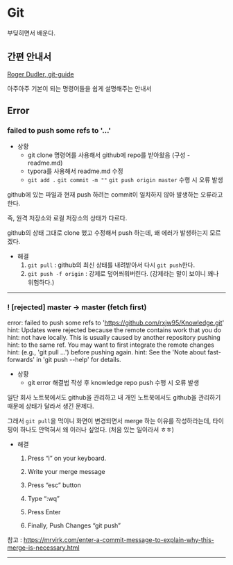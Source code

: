 # Git 

부딪히면서 배운다.



## 간편 안내서

[Roger Dudler, git-guide](https://rogerdudler.github.io/git-guide/index.ko.html)

아주아주 기본이 되는 명령어들을 쉽게 설명해주는 안내서



## Error

### failed to push some refs to '...'

- 상황 
  - git clone 명령어를 사용해서 github에 repo를 받아왔음 (구성 - readme.md)
  - typora를 사용해서 readme.md 수정
  - `git add .` `git commit -m ""` `git push origin master` 수행 시 오류 발생  



github에 있는 파일과 현재 push 하려는 commit이 일치하지 않아 발생하는 오류라고 한다.

즉, 원격 저장소와 로컬 저장소의 상태가 다르다.

github의 상태 그대로 clone 했고 수정해서 push 하는데, 왜 에러가 발생하는지 모르겠다.



- 해결
  1. `git pull` : github의 최신 상태를 내려받아서 다시 `git push`한다.
  2. `git push -f origin` : 강제로 덮어씌워버린다. (강제라는 말이 보이니 꽤나 위험하다.)



---

###  ! [rejected]        master -> master (fetch first)
error: failed to push some refs to 'https://github.com/rxjw95/Knowledge.git'
hint: Updates were rejected because the remote contains work that you do
hint: not have locally. This is usually caused by another repository pushing
hint: to the same ref. You may want to first integrate the remote changes
hint: (e.g., 'git pull ...') before pushing again.
hint: See the 'Note about fast-forwards' in 'git push --help' for details.



- 상황
  - git error 해결법 작성 후 knowledge repo push 수행 시 오류 발생



일단 회사 노트북에서도 github을 관리하고 내 개인 노트북에서도 github을 관리하기 때문에 상태가 달라서 생긴 문제다.

그래서 `git pull`을 먹이니 화면이 변경되면서 merge 하는 이유를 작성하라는데, 타이핑이 하나도 안먹혀서 왜 이러나 싶었다. (처음 있는 일이라서 ㅎㅎ)



- 해결

  1. Press “i” on your keyboard.

  2. Write your merge message

  3. Press “esc” button

  4. Type “:wq”
  5. Press Enter
  6. Finally, Push Changes “git push”



참고 : https://mrvirk.com/enter-a-commit-message-to-explain-why-this-merge-is-necessary.html

---

